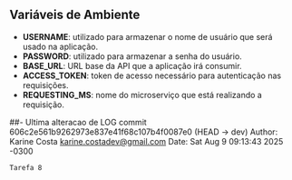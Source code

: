 ## Variáveis de Ambiente

- **USERNAME**: utilizado para armazenar o nome de usuário que será usado na aplicação.
- **PASSWORD**: utilizado para armazenar a senha do usuário.
- **BASE_URL**: URL base da API que a aplicação irá consumir.
- **ACCESS_TOKEN**: token de acesso necessário para autenticação nas requisições.
- **REQUESTING_MS**: nome do microserviço que está realizando a requisição.

##- Ultima alteracao de LOG commit 606c2e561b9262973e837e41f68c107b4f0087e0 (HEAD -> dev)
Author: Karine Costa <karine.costadev@gmail.com>
Date:   Sat Aug 9 09:13:43 2025 -0300

    Tarefa 8
